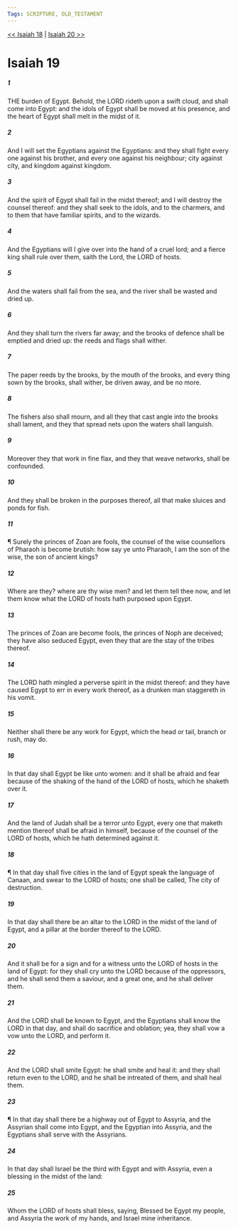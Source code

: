 ```yaml
---
Tags: SCRIPTURE, OLD_TESTAMENT
---
```


[<< Isaiah 18](OLD_TESTAMENT/23_Isaiah/Isaiah_18.md) | [Isaiah 20 >>](OLD_TESTAMENT/23_Isaiah/Isaiah_20.md)

# Isaiah 19

##### 1
 THE burden of Egypt.  Behold, the LORD rideth upon a swift cloud, and shall come into Egypt: and the idols of Egypt shall be moved at his presence, and the heart of Egypt shall melt in the midst of it.
##### 2
 And I will set the Egyptians against the Egyptians: and they shall fight every one against his brother, and every one against his neighbour; city against city, and kingdom against kingdom.
##### 3
 And the spirit of Egypt shall fail in the midst thereof; and I will destroy the counsel thereof: and they shall seek to the idols, and to the charmers, and to them that have familiar spirits, and to the wizards.
##### 4
 And the Egyptians will I give over into the hand of a cruel lord; and a fierce king shall rule over them, saith the Lord, the LORD of hosts.
##### 5
 And the waters shall fail from the sea, and the river shall be wasted and dried up.
##### 6
 And they shall turn the rivers far away; and the brooks of defence shall be emptied and dried up: the reeds and flags shall wither.
##### 7
 The paper reeds by the brooks, by the mouth of the brooks, and every thing sown by the brooks, shall wither, be driven away, and be no more.
##### 8
 The fishers also shall mourn, and all they that cast angle into the brooks shall lament, and they that spread nets upon the waters shall languish.
##### 9
 Moreover they that work in fine flax, and they that weave networks, shall be confounded.
##### 10
 And they shall be broken in the purposes thereof, all that make sluices and ponds for fish.
##### 11
 ¶ Surely the princes of Zoan are fools, the counsel of the wise counsellors of Pharaoh is become brutish: how say ye unto Pharaoh, I am the son of the wise, the son of ancient kings?
##### 12
 Where are they?  where are thy wise men?  and let them tell thee now, and let them know what the LORD of hosts hath purposed upon Egypt.
##### 13
 The princes of Zoan are become fools, the princes of Noph are deceived; they have also seduced Egypt, even they that are the stay of the tribes thereof.
##### 14
 The LORD hath mingled a perverse spirit in the midst thereof: and they have caused Egypt to err in every work thereof, as a drunken man staggereth in his vomit.
##### 15
 Neither shall there be any work for Egypt, which the head or tail, branch or rush, may do.
##### 16
 In that day shall Egypt be like unto women: and it shall be afraid and fear because of the shaking of the hand of the LORD of hosts, which he shaketh over it.
##### 17
 And the land of Judah shall be a terror unto Egypt, every one that maketh mention thereof shall be afraid in himself, because of the counsel of the LORD of hosts, which he hath determined against it.
##### 18
 ¶ In that day shall five cities in the land of Egypt speak the language of Canaan, and swear to the LORD of hosts; one shall be called, The city of destruction.
##### 19
 In that day shall there be an altar to the LORD in the midst of the land of Egypt, and a pillar at the border thereof to the LORD.
##### 20
 And it shall be for a sign and for a witness unto the LORD of hosts in the land of Egypt: for they shall cry unto the LORD because of the oppressors, and he shall send them a saviour, and a great one, and he shall deliver them.
##### 21
 And the LORD shall be known to Egypt, and the Egyptians shall know the LORD in that day, and shall do sacrifice and oblation; yea, they shall vow a vow unto the LORD, and perform it.
##### 22
 And the LORD shall smite Egypt: he shall smite and heal it: and they shall return even to the LORD, and he shall be intreated of them, and shall heal them.
##### 23
 ¶ In that day shall there be a highway out of Egypt to Assyria, and the Assyrian shall come into Egypt, and the Egyptian into Assyria, and the Egyptians shall serve with the Assyrians.
##### 24
 In that day shall Israel be the third with Egypt and with Assyria, even a blessing in the midst of the land:
##### 25
 Whom the LORD of hosts shall bless, saying, Blessed be Egypt my people, and Assyria the work of my hands, and Israel mine inheritance.
